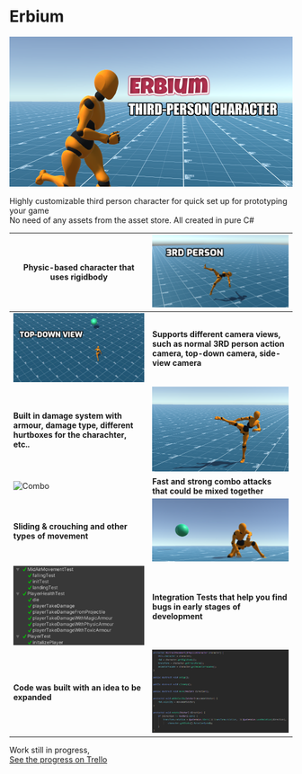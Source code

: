 # Erbium   

![Erbium](https://raw.githubusercontent.com/mikhomak/Images/master/Erbium/erbium%20main.png)

Highly customizable third person character for quick set up for prototyping your game  
No need of any assets from the asset store. All created in pure C#   


|Physic-based character that uses rigidbody |![Physic-based character](https://raw.githubusercontent.com/mikhomak/Images/master/Erbium/erbium%203d%20person%20camera.png)  |
|--|--|
| ![Top-down](https://raw.githubusercontent.com/mikhomak/Images/master/Erbium/erbium%20top%20down%20camera.png)  | **Supports different camera views, such as normal 3RD person action camera, top-down camera, side-view camera** |
| **Built in damage system with armour, damage type, different hurtboxes for the charachter, etc..**  |![Attack](https://raw.githubusercontent.com/mikhomak/Images/master/Erbium/attack.png)  |
| ![Combo](https://github.com/mikhomak/Images/blob/master/Erbium/combos.gif?raw=true)  | **Fast and strong combo attacks that could be mixed together** |
| **Sliding & crouching and other types of movement** | ![Crouching](https://github.com/mikhomak/Images/blob/master/Erbium/crouching.png?raw=true) |
|![Tets](https://github.com/mikhomak/Images/blob/master/Erbium/integration%20tests.PNG?raw=true)  | **Integration Tests that help you find bugs in early stages of development** |
| **Code was built with an idea to be expanded** | ![Code](https://github.com/mikhomak/Images/blob/master/Erbium/Abstract%20movement.PNG?raw=true) |


Work still in progress,   
[See the progress on Trello](https://trello.com/b/w7ypD4fJ/erbium)
